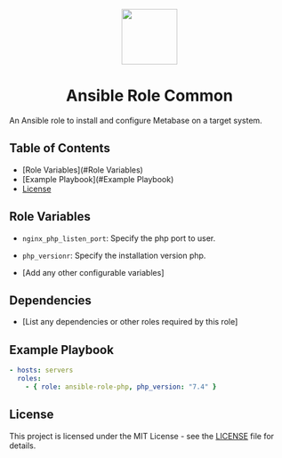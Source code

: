<p align="center"> <img src="https://user-images.githubusercontent.com/50652676/62451340-ba925480-b78b-11e9-99f0-13a8a9cc0afa.png" width="100" height="100"></p>

<h1 align="center">
    Ansible Role Common
</h1>
An Ansible role to install and configure Metabase on a target system.

## Table of Contents
- [Role Variables](#Role Variables)
- [Example Playbook](#Example Playbook)
- [License](#license)

## Role Variables

- `nginx_php_listen_port`: Specify the php port to user.
- `php_versionr`: Specify the installation version php.

- [Add any other configurable variables]

## Dependencies

- [List any dependencies or other roles required by this role]

## Example Playbook

```yaml
- hosts: servers
  roles:
    - { role: ansible-role-php, php_version: "7.4" }

```
## License
This project is licensed under the MIT License - see the [LICENSE](https://github.com/cypik/ansible-role-php/blob/master/LICENSE) file for details.

